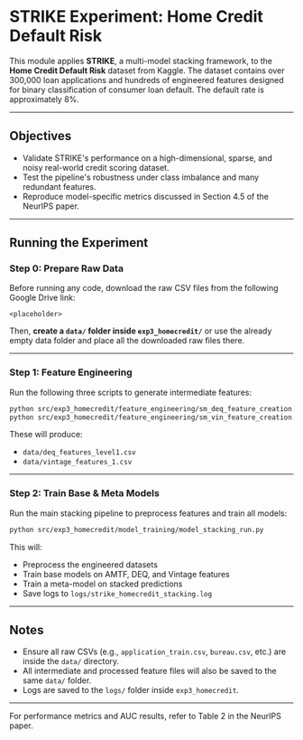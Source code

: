 
# STRIKE Experiment: Home Credit Default Risk

This module applies **STRIKE**, a multi-model stacking framework, to the **Home Credit Default Risk** dataset from Kaggle. The dataset contains over 300,000 loan applications and hundreds of engineered features designed for binary classification of consumer loan default. The default rate is approximately 8%.

---

## Objectives

- Validate STRIKE's performance on a high-dimensional, sparse, and noisy real-world credit scoring dataset.
- Test the pipeline's robustness under class imbalance and many redundant features.
- Reproduce model-specific metrics discussed in Section 4.5 of the NeurIPS paper.

---

## Running the Experiment

### Step 0: Prepare Raw Data

Before running any code, download the raw CSV files from the following Google Drive link:

```
<placeholder>
```

Then, **create a `data/` folder inside `exp3_homecredit/`** or use the already empty data folder and place all the downloaded raw files there.

---

### Step 1: Feature Engineering

Run the following three scripts to generate intermediate features:

```bash
python src/exp3_homecredit/feature_engineering/sm_deq_feature_creation.py
python src/exp3_homecredit/feature_engineering/sm_vin_feature_creation.py
```

These will produce:

- `data/deq_features_level1.csv`
- `data/vintage_features_1.csv`

---

### Step 2: Train Base & Meta Models

Run the main stacking pipeline to preprocess features and train all models:

```bash
python src/exp3_homecredit/model_training/model_stacking_run.py
```

This will:

- Preprocess the engineered datasets
- Train base models on AMTF, DEQ, and Vintage features
- Train a meta-model on stacked predictions
- Save logs to `logs/strike_homecredit_stacking.log`

---

## Notes

- Ensure all raw CSVs (e.g., `application_train.csv`, `bureau.csv`, etc.) are inside the `data/` directory.
- All intermediate and processed feature files will also be saved to the same `data/` folder.
- Logs are saved to the `logs/` folder inside `exp3_homecredit`.

---

For performance metrics and AUC results, refer to Table 2 in the NeurIPS paper.

